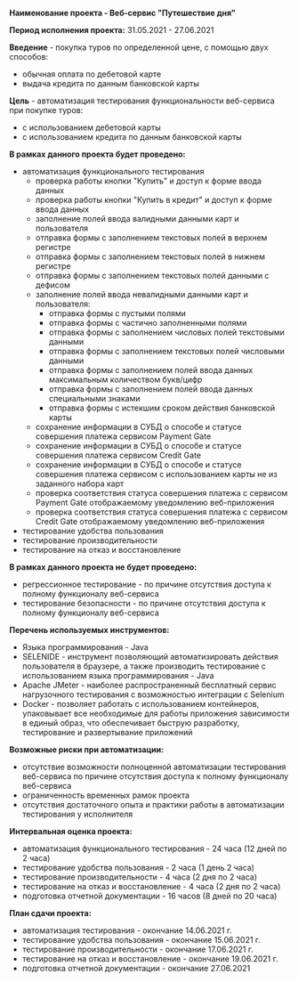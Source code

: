 **Наименование проекта - Веб-сервис "Путешествие дня"**

**Период исполнения проекта:** 31.05.2021 - 27.06.2021

**Введение** - покупка туров по определенной цене, с помощью двух способов:
- обычная оплата по дебетовой карте
- выдача кредита по данным банковской карты

**Цель** - автоматизация тестирования функциональности веб-сервиса при покупке туров:
- с использованием дебетовой карты
- с использованием кредита по данным банковской карты

**В рамках данного проекта будет проведено:**
- автоматизация функционального тестирования
  - проверка работы кнопки "Купить" и доступ к форме ввода данных
  - проверка работы кнопки "Купить в кредит" и доступ к форме ввода данных
  - заполнение полей ввода валидными данными карт и пользователя
  - отправка формы с заполнением текстовых полей в верхнем регистре
  - отправка формы с заполнением текстовых полей в нижнем регистре
  - отправка формы с заполнением текстовых полей данными с дефисом
  - заполнение полей ввода невалидными данными карт и пользователя: 
    - отправка формы с пустыми полями 
    - отправка формы с частично заполненными полями    
    - отправка формы с заполнением числовых полей текстовыми данными
    - отправка формы с заполнением текстовых полей числовыми данными   
    - отправка формы с заполнением полей ввода данных максимальным количеством букв/цифр
    - отправка формы с заполнением полей ввода данных специальными знаками
    - отправка формы с истекшим сроком действия банковской карты
  - сохранение информации в СУБД о способе и статусе совершения платежа сервисом Payment Gate
  - сохранение информации в СУБД о способе и статусе совершения платежа сервисом Credit Gate
  - сохранение информации в СУБД о способе и статусе совершения платежа сервисом с использованием карты не из заданного 
    набора карт
  - проверка соответствия статуса совершения платежа с сервисом Payment Gate отображаемому уведомлению веб-приложения 
  - проверка соответствия статуса совершения платежа с сервисом Credit Gate отображаемому уведомлению веб-приложения     
- тестирование удобства пользования
- тестирование производительности
- тестирование на отказ и восстановление

**В рамках данного проекта не будет проведено:**
- регрессионное тестирование - по причине отсутствия доступа к полному функционалу веб-сервиса
- тестирование безопасности - по причине отсутствия доступа к полному функционалу веб-сервиса

**Перечень используемых инструментов:**
- Языка программирования - Java
- SELENIDE - инструмент позволяющий автоматизировать действия пользователя в браузере, а также производить тестирование
  с использованием языка программирования - Java
- Apache JMeter - наиболее распространенный бесплатный сервис нагрузочного тестирования с возможностью интеграции 
  с Selenium
- Docker - позволяет работать с использованием контейнеров, упаковывает все необходимые для работы приложения
  зависимости в единый образ, что обеспечивает быструю разработку, тестирование и развертывание приложений  
  
**Возможные риски при автоматизации:**
- отсутствие возможности полноценной автоматизации тестирования веб-сервиса по причине отсутствия доступа к полному 
  функционалу веб-сервиса
- ограниченность временных рамок проекта
- отсутствия достаточного опыта и практики работы в автоматизации тестирования у исполнителя

**Интервальная оценка проекта:**
- автоматизация функционального тестирования - 24 часа (12 дней по 2 часа)
- тестирование удобства пользования - 2 часа (1 день 2 часа)
- тестирование производительности - 4 часа (2 дня по 2 часа)
- тестирование на отказ и восстановление - 4 часа (2 дня по 2 часа)
- подготовка отчетной документации - 16 часов (8 дней по 20 часа)

**План сдачи проекта:**
- автоматизация тестирования - окончание 14.06.2021 г.
- тестирование удобства пользования - окончание 15.06.2021 г.
- тестирование производительности - окончание 17.06.2021 г.
- тестирование на отказ и восстановление - окончание 19.06.2021 г.
- подготовка отчетной документации - окончание 27.06.2021




